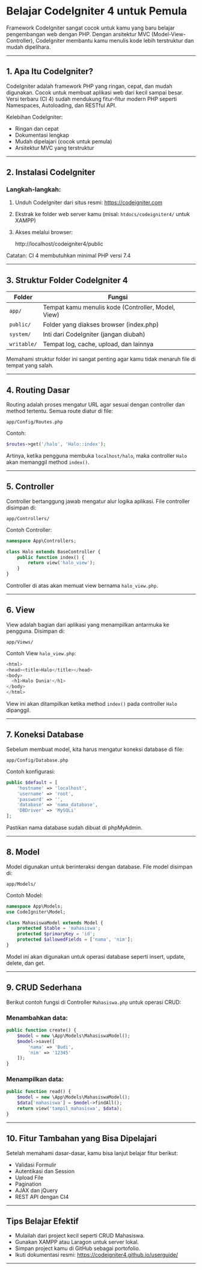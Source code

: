 # Belajar CodeIgniter 4 untuk Pemula

Framework CodeIgniter sangat cocok untuk kamu yang baru belajar pengembangan web dengan PHP. Dengan arsitektur MVC (Model-View-Controller), CodeIgniter membantu kamu menulis kode lebih terstruktur dan mudah dipelihara.

---

## 1. Apa Itu CodeIgniter?

CodeIgniter adalah framework PHP yang ringan, cepat, dan mudah digunakan. Cocok untuk membuat aplikasi web dari kecil sampai besar. Versi terbaru (CI 4) sudah mendukung fitur-fitur modern PHP seperti Namespaces, Autoloading, dan RESTful API.

Kelebihan CodeIgniter:
- Ringan dan cepat
- Dokumentasi lengkap
- Mudah dipelajari (cocok untuk pemula)
- Arsitektur MVC yang terstruktur

---

## 2. Instalasi CodeIgniter

### Langkah-langkah:
1. Unduh CodeIgniter dari situs resmi: https://codeigniter.com
2. Ekstrak ke folder web server kamu (misal: `htdocs/codeigniter4/` untuk XAMPP)
3. Akses melalui browser:
   
   http://localhost/codeigniter4/public

Catatan: CI 4 membutuhkan minimal PHP versi 7.4

---

## 3. Struktur Folder CodeIgniter 4

| Folder         | Fungsi                                                      |
|----------------|-------------------------------------------------------------|
| `app/`         | Tempat kamu menulis kode (Controller, Model, View)          |
| `public/`      | Folder yang diakses browser (index.php)                     |
| `system/`      | Inti dari CodeIgniter (jangan diubah)                       |
| `writable/`    | Tempat log, cache, upload, dan lainnya                      |

Memahami struktur folder ini sangat penting agar kamu tidak menaruh file di tempat yang salah.

---

## 4. Routing Dasar

Routing adalah proses mengatur URL agar sesuai dengan controller dan method tertentu.
Semua route diatur di file:

```
app/Config/Routes.php
```

Contoh:

```php
$routes->get('/halo', 'Halo::index');
```

Artinya, ketika pengguna membuka `localhost/halo`, maka controller `Halo` akan memanggil method `index()`.

---

## 5. Controller

Controller bertanggung jawab mengatur alur logika aplikasi.
File controller disimpan di:

```
app/Controllers/
```

Contoh Controller:

```php
namespace App\Controllers;

class Halo extends BaseController {
    public function index() {
        return view('halo_view');
    }
}
```

Controller di atas akan memuat view bernama `halo_view.php`.

---

## 6. View

View adalah bagian dari aplikasi yang menampilkan antarmuka ke pengguna.
Disimpan di:

```
app/Views/
```

Contoh View `halo_view.php`:

```php
<html>
<head><title>Halo</title></head>
<body>
  <h1>Halo Dunia!</h1>
</body>
</html>
```

View ini akan ditampilkan ketika method `index()` pada controller `Halo` dipanggil.

---

## 7. Koneksi Database

Sebelum membuat model, kita harus mengatur koneksi database di file:

```
app/Config/Database.php
```

Contoh konfigurasi:

```php
public $default = [
    'hostname' => 'localhost',
    'username' => 'root',
    'password' => '',
    'database' => 'nama_database',
    'DBDriver' => 'MySQLi'
];
```

Pastikan nama database sudah dibuat di phpMyAdmin.

---

## 8. Model

Model digunakan untuk berinteraksi dengan database. File model disimpan di:

```
app/Models/
```

Contoh Model:

```php
namespace App\Models;
use CodeIgniter\Model;

class MahasiswaModel extends Model {
    protected $table = 'mahasiswa';
    protected $primaryKey = 'id';
    protected $allowedFields = ['nama', 'nim'];
}
```

Model ini akan digunakan untuk operasi database seperti insert, update, delete, dan get.

---

## 9. CRUD Sederhana

Berikut contoh fungsi di Controller `Mahasiswa.php` untuk operasi CRUD:

### Menambahkan data:

```php
public function create() {
    $model = new \App\Models\MahasiswaModel();
    $model->save([
        'nama' => 'Budi',
        'nim' => '12345'
    ]);
}
```

### Menampilkan data:

```php
public function read() {
    $model = new \App\Models\MahasiswaModel();
    $data['mahasiswa'] = $model->findAll();
    return view('tampil_mahasiswa', $data);
}
```

---

## 10. Fitur Tambahan yang Bisa Dipelajari

Setelah memahami dasar-dasar, kamu bisa lanjut belajar fitur berikut:
- Validasi Formulir
- Autentikasi dan Session
- Upload File
- Pagination
- AJAX dan jQuery
- REST API dengan CI4

---

## Tips Belajar Efektif

- Mulailah dari project kecil seperti CRUD Mahasiswa.
- Gunakan XAMPP atau Laragon untuk server lokal.
- Simpan project kamu di GitHub sebagai portofolio.
- Ikuti dokumentasi resmi: https://codeigniter4.github.io/userguide/

---

